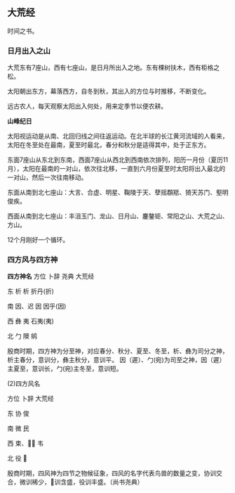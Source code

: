 ## 大荒经

时间之书。

### 日月出入之山

大荒东有7座山，西有七座山，是日月所出入之地。东有棵树扶木，西有柜格之松。

太阳朝出东方，幕落西方，自冬到秋，其出入的方位与时推移，不断变化。

远古农人，每天观察太阳出入何处，用来定季节以便农耕。

**山峰纪日**

太阳视运动是从南、北回归线之间往返运动。在北半球的长江黄河流域的人看来，太阳在冬至处在最南，夏至时最北，春分和秋分是适得其中，处于正东方。

东面7座山从东北到东南，西面7座山从西北到西南依次排列，阳历一月份（夏历11月），太阳在最南的一对山，依次往北移，一直到六月份夏至时太阳将出入最北的一对山，然后一次往南移动。

东面从南到北七座山：大言、合虚、明星、鞠陵于天、孽摇頵羝、猗天苏门、壑明俊疾。

西面从南到北七座山：丰沮玉门、龙山、日月山、鏖鏊钜、常阳之山、大荒之山、方山。

12个月刚好一个循环。

### 四方风与四方神

**四方神名**
方位    卜辞    尧典    大荒经 

东      析      析      折丹(折)

南      因、迟  因      因乎(因)

西      彝      夷      石夷(夷)

北      勹      隩      鹓

殷商时期，四方神为分至神，对应春分、秋分、夏至、冬至，析、彝为司分之神，析主春分，意训分，彝主秋分，意训平。
因（遲）、勹(宛)为司至之神，因（遲）主夏至，意训长，勹(宛)主冬至，意训短。

(2)四方风名

方位    卜辞    大荒经

东      协      俊

南      微      民

西      束、𢎘𢎘 韦

北      役      𤟇

殷商时期，四风神为四节之物候征象，四风的名字代表鸟兽的数量之变，协训交合，微训稀少，𢎘训含盛，役训丰盛。（尚书尧典）


